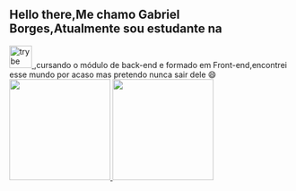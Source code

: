 ## Hello there,Me chamo Gabriel Borges,Atualmente sou estudante na <a href="https://www.linkedin.com/school/betrybe/mycompany/">
  <img alt="trybe linkedin" width="40px" src="https://user-images.githubusercontent.com/43545812/144035037-0f415fc7-9f96-4517-a370-ccc6e78a714b.png" />
</a>,cursando o módulo de back-end e formado em Front-end,encontrei esse mundo
por acaso mas pretendo nunca sair dele 😄

<div align="left">
  <a href="https://github.com/GBLBORGES">
  <img height="180em" src="https://github-readme-stats.vercel.app/api?username=GBLBORGES&show_icons=true&theme=codeSTACKr&include_all_commits=true&count_private=true"/>
  <img height="180em" src="https://github-readme-stats.vercel.app/api/top-langs/?username=GBLBORGES&layout=compact&langs_count=7&theme=codeSTACKr "/> 
</div>

